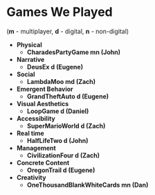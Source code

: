 # Games We Played #
(**m** - multiplayer, **d** - digital, **n** - non-digital)

  * **Physical**
    * **CharadesPartyGame mn (John)**
  * **Narrative**
    * **DeusEx d (Eugene)**
  * **Social**
    * **LambdaMoo md (Zach)**
  * **Emergent Behavior**
    * **GrandTheftAuto d (Eugene)**
  * **Visual Aesthetics**
    * **LoopGame d (Daniel)**
  * **Accessibility**
    * **SuperMarioWorld d (Zach)**
  * **Real time**
    * **HalfLifeTwo d (John)**
  * **Management**
    * **CivilizationFour d (Zach)**
  * **Concrete Content**
    * **OregonTrail d (Eugene)**
  * **Creativity**
    * **OneThousandBlankWhiteCards mn (Dan)**